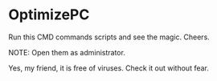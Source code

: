 # OptimizePC
Run this CMD commands scripts and see the magic. Cheers.


NOTE: Open them as administrator.

Yes, my friend, it is free of viruses. Check it out without fear.
